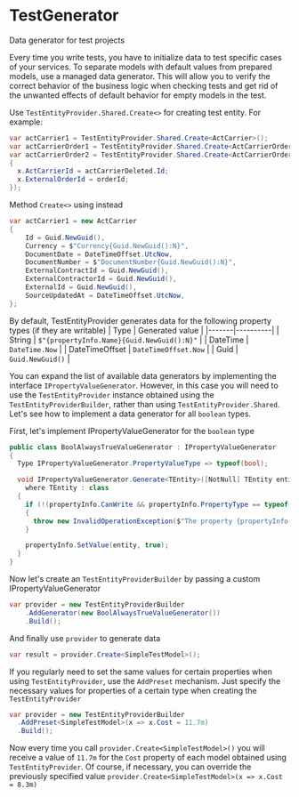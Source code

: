 # TestGenerator
Data generator for test projects

Every time you write tests, you have to initialize data to test specific cases of your services. To separate models with default values from prepared models, use a managed data generator. This will allow you to verify the correct behavior of the business logic when checking tests and get rid of the unwanted effects of default behavior for empty models in the test.

Use ```TestEntityProvider.Shared.Create<>```
for creating test entity. For example:
```cs
var actCarrier1 = TestEntityProvider.Shared.Create<ActCarrier>();
var actCarrierOrder1 = TestEntityProvider.Shared.Create<ActCarrierOrder>(x => x.ActCarrierId = actCarrier.Id);
var actCarrierOrder2 = TestEntityProvider.Shared.Create<ActCarrierOrder>(x => 
{
  x.ActCarrierId = actCarrierDeleted.Id;
  x.ExternalOrderId = orderId;
});
```
Method ```Create<>``` using instead
```cs
var actCarrier1 = new ActCarrier
{
    Id = Guid.NewGuid(),
    Currency = $"Currency{Guid.NewGuid():N}",
    DocumentDate = DateTimeOffset.UtcNow,
    DocumentNumber = $"DocumentNumber{Guid.NewGuid():N}",
    ExternalContractId = Guid.NewGuid(),
    ExternalContractorId = Guid.NewGuid(),
    ExternalId = Guid.NewGuid(),
    SourceUpdatedAt = DateTimeOffset.UtcNow,
};
```

By default, TestEntityProvider generates data for the following property types (if they are writable)
| Type | Generated value |
|-------|----------|
| String | ```$"{propertyInfo.Name}{Guid.NewGuid():N}"``` |
| DateTime | ```DateTime.Now``` |
| DateTimeOffset | ```DateTimeOffset.Now``` |
| Guid | ```Guid.NewGuid()``` |

You can expand the list of available data generators by implementing the interface ```IPropertyValueGenerator```. However, in this case you will need to use the ```TestEntityProvider``` instance obtained using the ```TestEntityProviderBuilder```, rather than using ```TestEntityProvider.Shared```.
Let's see how to implement a data generator for all ```boolean``` types.

First, let's implement IPropertyValueGenerator for the ```boolean``` type
```cs
public class BoolAlwaysTrueValueGenerator : IPropertyValueGenerator
{
  Type IPropertyValueGenerator.PropertyValueType => typeof(bool);

  void IPropertyValueGenerator.Generate<TEntity>([NotNull] TEntity entity, [NotNull] PropertyInfo propertyInfo)
    where TEntity : class
  {
    if (!(propertyInfo.CanWrite && propertyInfo.PropertyType == typeof(bool)))
    {
      throw new InvalidOperationException($"The property {propertyInfo.Name} could not be write for {GetType().Name}");
    }

    propertyInfo.SetValue(entity, true);
  }
}
```

Now let's create an ```TestEntityProviderBuilder``` by passing a custom IPropertyValueGenerator
```cs
var provider = new TestEntityProviderBuilder
    .AddGenerator(new BoolAlwaysTrueValueGenerator())
    .Build();
```

And finally use ```provider``` to generate data
```cs
var result = provider.Create<SimpleTestModel>();
```

If you regularly need to set the same values for certain properties when using ```TestEntityProvider```, use the ```AddPreset``` mechanism. Just specify the necessary values for properties of a certain type when creating the ```TestEntityProvider```
```cs
var provider = new TestEntityProviderBuilder
  .AddPreset<SimpleTestModel>(x => x.Cost = 11.7m)
  .Build();
```
Now every time you call ```provider.Create<SimpleTestModel>()``` you will receive a value of ```11.7m``` for the ```Cost``` property of each model obtained using ```TestEntityProvider```. Of course, if necessary, you can override the previously specified value ```provider.Create<SimpleTestModel>(x => x.Cost = 8.3m)```
